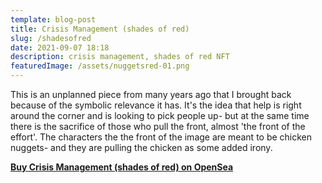 ```yaml
---
template: blog-post
title: Crisis Management (shades of red)
slug: /shadesofred
date: 2021-09-07 18:18
description: crisis management, shades of red NFT
featuredImage: /assets/nuggetsred-01.png
---
```

This is an unplanned piece from many years ago that I brought back because of the symbolic relevance it has. It's the idea that help is right around the corner and is looking to pick people up- but at the same time there is the sacrifice of those who pull the front, almost 'the front of the effort'. The characters the the front of the image are meant to be chicken nuggets- and they are pulling the chicken as some added irony.

**[Buy Crisis Management (shades of red) on OpenSea](https://opensea.io/assets/0x495f947276749ce646f68ac8c248420045cb7b5e/75511496996509083340559006059282024395904634734945582606826898900753330470913)**